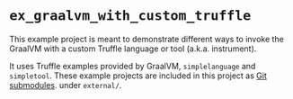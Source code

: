 # `ex_graalvm_with_custom_truffle`

This example project is meant to demonstrate different ways to invoke the
GraalVM with a custom Truffle language or tool (a.k.a. instrument).

It uses Truffle examples provided by GraalVM, `simplelanguage` and `simpletool`.
These example projects are included in this project as [Git submodules](https://git-scm.com/book/en/v2/Git-Tools-Submodules).
under `external/`.

